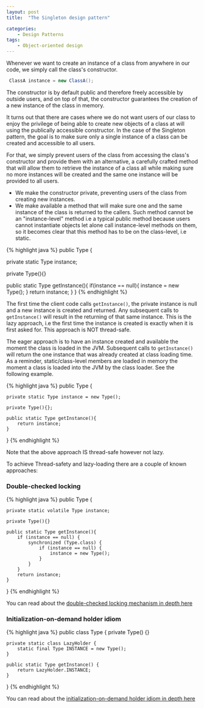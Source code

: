 ```yaml
---
layout: post
title:  "The Singleton design pattern"

categories: 
    - Design Patterns
tags:
    - Object-oriented design
---
```


Whenever we want to create an instance of a class from anywhere in our code, we simply call the class's constructor.
```java
 ClassA instance = new ClassA();
```
The constructor is by default public and therefore freely accessible by outside users, and on top of that, the constructor guarantees the creation of a new instance of the class in memory.

 It turns out that there are cases where we do not want users of our class to enjoy the privilege of being able to create new objects of a class at will using the publically accessible constructor. In the case of the Singleton pattern, the goal is to make sure only a single instance of a class can be created and accessible to all users.

 For that, we simply prevent users of the class from accessing the class's constructor and provide them with an alternative, a carefully crafted method that will allow them to retrieve the instance of a class all while making sure no more instances will be created and the same one instance will be provided to all users.

 - We make the constructor private, preventing users of the class from creating new instances.
 - We make available a method that will make sure one and the same instance of the class is returned to the callers. Such method cannot be an "instance-level" method i.e a typical public method because users cannot instantiate objects let alone call instance-level methods on them, so it becomes clear that this method has to be on the class-level, i.e static.

{% highlight java %}
public Type {

private static Type instance;

private Type(){}

public static Type getInstance(){
    if(instance == null){
        instance = new Type();
    }
    return instance;
}
}
{% endhighlight %}

The first time the client code calls `getInstance()`, the private instance is null and a new instance is created and returned. Any subsequent calls to `getInstance()` will result in the returning of that same instance. This is the lazy approach, i.e the first time the instance is created is exactly when it is first asked for. This approach is NOT thread-safe.

The eager approach is to have an instance created and available the moment the class is loaded in the JVM. Subsequent calls to `getInstance()` will return the one instance that was already created at class loading time. As a reminder, static/class-level members are loaded in memory the moment a class is loaded into the JVM by the class loader. See the following example. 

{% highlight java %}
public Type {

    private static Type instance = new Type();

    private Type(){};

    public static Type getInstance(){
        return instance;
    }
}
{% endhighlight %}

Note that the above approach IS thread-safe however not lazy.

To achieve Thread-safety and lazy-loading there are a couple of known approaches:

### Double-checked locking

{% highlight java %}
public Type {

    private static volatile Type instance;

    private Type(){}

    public static Type getInstance(){
        if (instance == null) {
			synchronized (Type.class) {
				if (instance == null) {
					instance = new Type();
				}
			}
		}
        return instance;
    }
}
{% endhighlight %}

You can read about the [double-checked locking mechanism in depth here](https://en.wikipedia.org/wiki/Double-checked_locking#Usage_in_Java)

### Initialization-on-demand holder idiom

{% highlight java %}
public class Type {
    private Type() {}

    private static class LazyHolder {
        static final Type INSTANCE = new Type();
    }

    public static Type getInstance() {
        return LazyHolder.INSTANCE;
    }
}
{% endhighlight %}

You can read about the [initialization-on-demand holder idiom in depth here](https://en.wikipedia.org/wiki/Initialization-on-demand_holder_idiom)